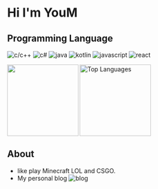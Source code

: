 # Hi I'm YouM
## Programming Language
![c/c++](https://img.shields.io/badge/-c/c++-blue?style=for-the-badge&logo=c&logoColor=white)
![c#](https://img.shields.io/badge/-csharp-blue?style=for-the-badge&logo=csharp&logoColor=white)
![java](https://img.shields.io/badge/-java-blue?style=for-the-badge&logo=OpenJDK&logoColor=white)
![kotlin](https://img.shields.io/badge/-kotlin-blue?style=for-the-badge&logo=kotlin&logoColor=white)
![javascript](https://img.shields.io/badge/-javascript-blue?style=for-the-badge&logo=javascript&logoColor=white)
![react](https://img.shields.io/badge/-react-blue?style=for-the-badge&logo=react&logoColor=white)

<img align="left" height="165" src="https://github-readme-stats.vercel.app/api?username=YOM667&show_icons=true" />
<img align="center" height="165" src="https://github-readme-stats.vercel.app/api/top-langs/?username=YOM667&hide=batchfile&layout=compact" alt="Top Languages"/>

## About
- like play Minecraft LOL and CSGO.
- My personal blog ![blog](youm.netlify.app)
